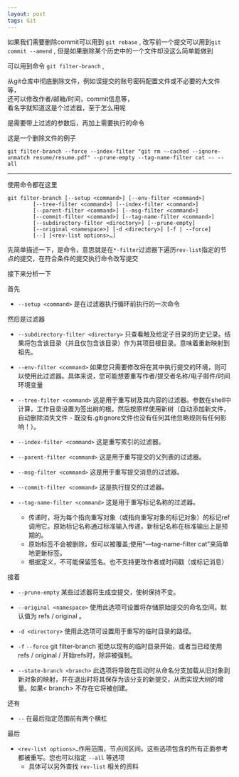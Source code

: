 ```yaml
---
layout: post
tags: Git
---
```


如果我们需要删除commit可以用到 `git rebase` , 改写前一个提交可以用到`git commit --amend` , 但是如果删除某个历史中的一个文件却没这么简单能做到

可以用到命令 `git filter-branch` , 

从git仓库中彻底删除文件，例如误提交的账号密码配置文件或不必要的大文件等，  
还可以修改作者/邮箱/时间，commit信息等，  
看名字就知道这是个过滤器，至于怎么用呢

是需要带上过滤的参数后，再加上需要执行的命令

这是一个删除文件的例子
```
git filter-branch --force --index-filter "git rm --cached --ignore-unmatch resume/resume.pdf" --prune-empty --tag-name-filter cat -- --all
```

---

使用命令都在这里

```
git filter-branch [--setup <command>] [--env-filter <command>]
        [--tree-filter <command>] [--index-filter <command>]
        [--parent-filter <command>] [--msg-filter <command>]
        [--commit-filter <command>] [--tag-name-filter <command>]
        [--subdirectory-filter <directory>] [--prune-empty]
        [--original <namespace>] [-d <directory>] [-f | --force]
        [--] [<rev-list options>…​]
```

先简单描述一下，<command>是命令，意思就是在`*-filter`过滤器下遍历`rev-list`指定的节点的提交，在符合条件的提交执行<command>命令改写提交

接下来分析一下

首先

- `--setup <command>` 是在过滤器执行循环前执行的一次命令

然后是过滤器

- `--subdirectory-filter <directory>` 只查看触及给定子目录的历史记录。结果将包含该目录（并且仅包含该目录）作为其项目根目录。意味着重新映射到祖先。

- `--env-filter <command>` 如果您只需要修改将在其中执行提交的环境，则可以使用此过滤器。具体来说，您可能想要重写作者/提交者名称/电子邮件/时间环境变量

- `--tree-filter <command>` 这是用于重写树及其内容的过滤器。参数在shell中计算，工作目录设置为签出树的根。然后按原样使用新树（自动添加新文件，自动删除消失文件 - 既没有.gitignore文件也没有任何其他忽略规则有任何影响！）。

- `--index-filter <command>` 这是重写索引的过滤器。

- `--parent-filter <command>` 这是用于重写提交的父列表的过滤器。

- `--msg-filter <command>` 这是用于重写提交消息的过滤器。

- `--commit-filter <command>` 这是执行提交的过滤器。

- `--tag-name-filter <command>` 这是用于重写标记名称的过滤器。
  - 传递时，将为每个指向重写对象（或指向重写对象的标记对象）的标记ref调用它。原始标记名称通过标准输入传递，新标记名称在标准输出上是预期的。
  - 原始标签不会被删除，但可以被覆盖;使用“—tag-name-filter cat”来简单地更新标签。
  - 根据定义，不可能保留签名。也不支持更改作者或时间戳（或标记消息）

接着

- `--prune-empty` 某些过滤器将生成空提交，使树保持不变。

- `--original <namespace>` 使用此选项可设置将存储原始提交的命名空间。默认值为 refs / original 。

- `-d <directory>` 使用此选项可设置用于重写的临时目录的路径。

- `-f` `--force` git filter-branch 拒绝以现有的临时目录开始，或者当已经使用 refs / original / 开始refs时，除非被强制。

- `--state-branch <branch>` 此选项将导致在启动时从命名分支加载从旧对象到新对象的映射，并在退出时将其保存为该分支的新提交，从而实现大树的增量。如果< branch> 不存在它将被创建。

还有

- `--` 在最后指定范围前有两个横杠

最后

- `<rev-list options>…​` 作用范围，节点间区间。这些选项包含的所有正面参考都被重写。您也可以指定 `--all` 等选项
  - 具体可以另外查找 `rev-list` 相关的资料
